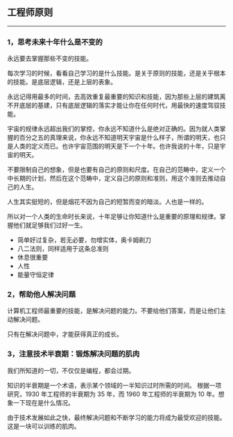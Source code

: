 ## 工程师原则

---

### 1，思考未来十年什么是不变的

永远要去掌握那些不变的技能。

每次学习的时候，看看自己学习的是什么技能。是关于原则的技能，还是关乎根本的技能。是底层逻辑，还是上层的表象。

永远记得用最多的时间，去高效重复最重要的知识和技能，因为那些上层的建筑离不开底层的基建，只有底层逻辑的落实才能让你在任何时代，用最快的速度驾驭技能。

宇宙的规律永远超出我们的掌控，你永远不知道什么是绝对正确的。因为就人类掌握的百分之五的真理来说，你永远不知道明天宇宙是什么样子，所谓的明天，也只是人类的定义而已。也许宇宙范围的明天是下一个十年。也许我说的十年，只是宇宙的明天。

不要限制自己的想象，但是也要有自己的原则和尺度。在自己的范畴中，定义一个中长期的计划，然后在这个范畴中，定义自己的原则和准则，用这个准则去推动自己的人生。

人生其实挺短的，但是烟花不因为自己的短暂而变的暗淡。人也是一样的。

所以对一个人类的生命时长来说，十年足够让你知道什么是重要的原理和规律。掌握他们就足够我们过好一生。

- 简单好过复杂，若无必要，勿增实体，奥卡姆剃刀
- 八二法则，同样适用于这条总准则
- 休息很重要
- 人性
- 能量守恒定律

### 2，帮助他人解决问题

计算机工程师最重要的技能，是解决问题的能力。不要给他们答案，而是让他们主动解决问题。

只有在解决问题中，才能获得真正的成长。

### 3，注意技术半衰期：锻炼解决问题的肌肉

我们所知道的一切，不仅仅是编程，都会过期。 

知识的半衰期是一个术语，表示某个领域的一半知识过时所需的时间。 根据一项研究，1930 年工程师的半衰期为 35 年，而 1960 年工程师的半衰期为 10 年。想象一下现在是什么情况。 

由于技术发展如此之快，最终解决问题和不断学习的能力将成为最受欢迎的技能。 这是一块可以训练的肌肉。
